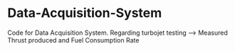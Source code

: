 # Data-Acquisition-System

Code for Data Acquisition System. Regarding turbojet testing --> Measured Thrust produced and Fuel Consumption Rate
